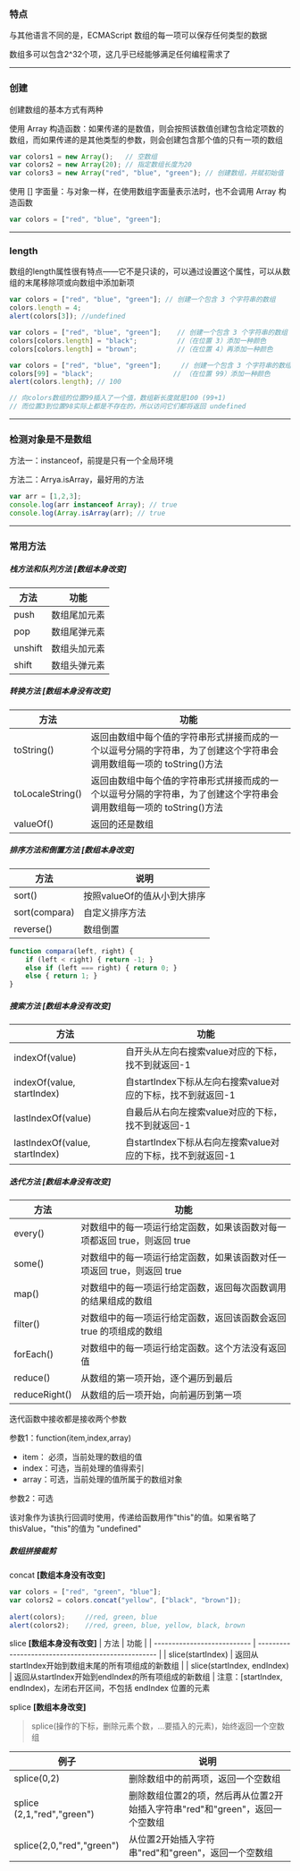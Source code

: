 ### 特点

与其他语言不同的是，ECMAScript 数组的每一项可以保存任何类型的数据

数组多可以包含2^32个项，这几乎已经能够满足任何编程需求了

-----------------------------------------------------------------------

### 创建

创建数组的基本方式有两种

使用 Array 构造函数：如果传递的是数值，则会按照该数值创建包含给定项数的数组，而如果传递的是其他类型的参数，则会创建包含那个值的只有一项的数组

```js
var colors1 = new Array();   // 空数组
var colors2 = new Array(20); // 指定数组长度为20
var colors3 = new Array("red", "blue", "green"); // 创建数组，并赋初始值
```

使用 [] 字面量：与对象一样，在使用数组字面量表示法时，也不会调用 Array 构造函数

```js
var colors = ["red", "blue", "green"];
```

--------------------------------------------------------

### length

数组的length属性很有特点——它不是只读的，可以通过设置这个属性，可以从数组的末尾移除项或向数组中添加新项

```js
var colors = ["red", "blue", "green"]; // 创建一个包含 3 个字符串的数组 
colors.length = 4; 
alert(colors[3]); //undefined

var colors = ["red", "blue", "green"];    // 创建一个包含 3 个字符串的数组 
colors[colors.length] = "black";          //（在位置 3）添加一种颜色 
colors[colors.length] = "brown";          //（在位置 4）再添加一种颜色  

var colors = ["red", "blue", "green"];     // 创建一个包含 3 个字符串的数组 
colors[99] = "black";                    // （在位置 99）添加一种颜色 
alert(colors.length); // 100

// 向colors数组的位置99插入了一个值，数组新长度就是100 (99+1)
// 而位置3到位置98实际上都是不存在的，所以访问它们都将返回 undefined
```

---------------------------------------------------------------

### 检测对象是不是数组

方法一：instanceof，前提是只有一个全局环境

方法二：Arrya.isArray，最好用的方法

```js
var arr = [1,2,3];
console.log(arr instanceof Array); // true
console.log(Array.isArray(arr); // true
```

----------------------------------------------------------------------

### 常用方法

##### 栈方法和队列方法 **[数组本身改变]**

| 方法    | 功能         |
| ------- | ------------ |
| push    | 数组尾加元素 |
| pop     | 数组尾弹元素 |
| unshift | 数组头加元素 |
| shift   | 数组头弹元素 |

##### 转换方法 **[数组本身没有改变]**

| 方法             | 功能                                                         |
| ---------------- | ------------------------------------------------------------ |
| toString()       | 返回由数组中每个值的字符串形式拼接而成的一个以逗号分隔的字符串，为了创建这个字符串会调用数组每一项的 toString()方法 |
| toLocaleString() | 返回由数组中每个值的字符串形式拼接而成的一个以逗号分隔的字符串，为了创建这个字符串会调用数组每一项的 toString()方法 |
| valueOf()        | 返回的还是数组                                               |

##### 排序方法和倒置方法 **[数组本身改变]**

| 方法          | 说明                        |
| ------------- | --------------------------- |
| sort()        | 按照valueOf的值从小到大排序 |
| sort(compara) | 自定义排序方法              |
| reverse()     | 数组倒置                    |
```js
function compara(left, right) {
    if (left < right) { return -1; }
    else if (left === right) { return 0; }
    else { return 1; }
}
```

##### 搜索方法 **[数组本身没有改变]**

| 方法                           | 功能                                                        |
| ------------------------------ | ----------------------------------------------------------- |
| indexOf(value)                 | 自开头从左向右搜索value对应的下标，找不到就返回-1           |
| indexOf(value, startIndex)     | 自startIndex下标从左向右搜索value对应的下标，找不到就返回-1 |
| lastIndexOf(value)             | 自最后从右向左搜索value对应的下标，找不到就返回-1           |
| lastIndexOf(value, startIndex) | 自startIndex下标从右向左搜索value对应的下标，找不到就返回-1 |

##### 迭代方法 **[数组本身没有改变]**

| 方法          | 功能                                                         |
| ------------- | ------------------------------------------------------------ |
| every()       | 对数组中的每一项运行给定函数，如果该函数对每一项都返回 true，则返回 true |
| some()        | 对数组中的每一项运行给定函数，如果该函数对任一项返回 true，则返回 true |
| map()         | 对数组中的每一项运行给定函数，返回每次函数调用的结果组成的数组 |
| filter()      | 对数组中的每一项运行给定函数，返回该函数会返回 true 的项组成的数组 |
| forEach()     | 对数组中的每一项运行给定函数。这个方法没有返回值             |
| reduce()      | 从数组的第一项开始，逐个遍历到最后                           |
| reduceRight() | 从数组的后一项开始，向前遍历到第一项                         |

迭代函数中接收都是接收两个参数

参数1：function(item,index,array)
* item： 必须，当前处理的数组的值
* index：可选，当前处理的值得索引
* array：可选，当前处理的值所属于的数组对象

参数2：可选

该对象作为该执行回调时使用，传递给函数用作"this"的值。如果省略了 thisValue，"this"的值为 "undefined"

##### 数组拼接裁剪

concat **[数组本身没有改变]**
```js
var colors = ["red", "green", "blue"]; 
var colors2 = colors.concat("yellow", ["black", "brown"]); 
 
alert(colors);     //red, green, blue         
alert(colors2);    //red, green, blue, yellow, black, brown 
```

slice **[数组本身没有改变]**
| 方法                        | 功能                                               |
| --------------------------- | -------------------------------------------------- |
| slice(startIndex)           | 返回从startIndex开始到数组末尾的所有项组成的新数组 |
| slice(startIndex, endIndex) | 返回从startIndex开始到endIndex的所有项组成的新数组 |
注意：[startIndex, endIndex)，左闭右开区间，不包括 endIndex 位置的元素

splice **[数组本身改变]**

> splice(操作的下标，删除元素个数，...要插入的元素)，始终返回一个空数组

| 例子                       | 说明                                                         |
| -------------------------- | ------------------------------------------------------------ |
| splice(0,2)                | 删除数组中的前两项，返回一个空数组                           |
| splice (2,1,"red","green") | 删除数组位置2的项，然后再从位置2开始插入字符串"red"和"green"，返回一个空数组 |
| splice(2,0,"red","green")  | 从位置2开始插入字符串"red"和"green"，返回一个空数组          |